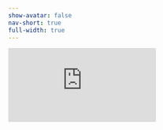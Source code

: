 ```yaml
---
show-avatar: false
nav-short: true
full-width: true
---
```

<iframe style="border-width: 0;" src="https://opencollective.com/embed/open-research-calendar/donate" style="width: 100%; min-height: 100vh;" frameborder="0" scrolling="no"></iframe>
